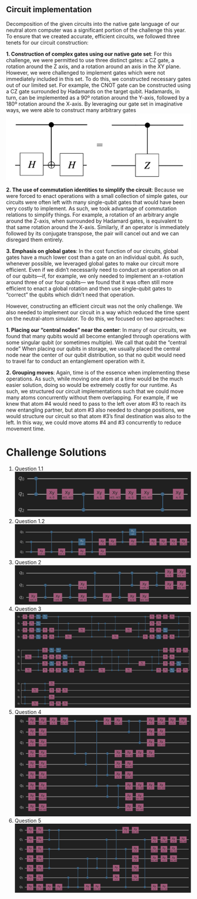 ## Circuit implementation

Decomposition of the given circuits into the native gate language of our neutral atom computer was a significant portion of the challenge this year. To ensure that we created accurate, efficient circuits, we followed three tenets for our circuit construction:

**1. Construction of complex gates using our native gate set**: For this challenge, we were permitted to use three distinct gates: a CZ gate, a rotation around the Z axis, and a rotation around an axis in the XY plane. However, we were challenged to implement gates which were not immediately included in this set. To do this, we constructed necessary gates out of our limited set.
For example, the CNOT gate can be constructed using a CZ gate surrounded by Hadamards on the target qubit. Hadamards, in turn, can be implemented as a 90º rotation around the Y-axis, followed by a 180º rotation around the X-axis. By leveraging our gate set in imaginative ways, we were able to construct many arbitrary gates
<br>
![alt text](assets/arbitrary.png)

**2. The use of commutation identities to simplify the circuit**: Because we were forced to enact operations with a small collection of simple gates, our circuits were often left with many single-qubit gates that would have been very costly to implement. As such, we took advantage of commutation relations to simplify things. For example, a rotation of an arbitrary angle around the Z-axis, when surrounded by Hadamard gates, is equivalent to that same rotation around the X-axis. Similarly, if an operator is immediately followed by its conjugate transpose, the pair will cancel out and we can disregard them entirely.

**3. Emphasis on global gates**: In the cost function of our circuits, global gates have a much lower cost than a gate on an individual qubit. As such, whenever possible, we leveraged global gates to make our circuit more efficient. Even if we didn’t necessarily need to conduct an operation on all of our qubits—if, for example, we only needed to implement an x-rotation around three of our four qubits— we found that it was often still more efficient to enact a global rotation and then use single-qubit gates to “correct” the qubits which didn’t need that operation.

However, constructing an efficient circuit was not the only challenge. We also needed to implement our circuit in a way which reduced the time spent on the neutral-atom simulator. To do this, we focused on two approaches:

**1. Placing our “central nodes” near the center**: In many of our circuits, we found that many qubits would all become entangled through operations with some singular qubit (or sometimes multiple). We call that qubit the “central node” When placing our qubits in storage, we usually placed the central node near the center of our qubit distribution, so that no qubit would need to travel far to conduct an entanglement operation with it.

**2. Grouping moves**: Again, time is of the essence when implementing these operations. As such, while moving one atom at a time would be the much easier solution, doing so would be extremely costly for our runtime. As such, we structured our circuit implementations such that we could move many atoms concurrently without them overlapping. For example, if we knew that atom #4 would need to pass to the left over atom #3 to reach its new entangling partner, but atom #3 also needed to change positions, we would structure our circuit so that atom #3’s final destination was also to the left. In this way, we could move atoms #4 and #3 concurrently to reduce movement time.

# Challenge Solutions

1. Question 1.1
   ![1.1](assets/q1.1.png)
2. Question 1.2
   ![1.2](assets/q1.2.png)
3. Question 2
   ![2](assets/q2.png)
4. Question 3
   ![3](assets/q3.png)
5. Question 4
   ![4](assets/q4.png)
6. Question 5
   ![5](assets/q5.png)
